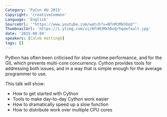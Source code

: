 ```yaml
---
Category: 'PyCon AU 2015'
Copyright: 'creativeCommon'
Language: 'English'
SourceUrl: '"https://www.youtube.com/watch?v=NfnMJMkhDoQ"'
ThumbnailUrl: 'https://i.ytimg.com/vi/NfnMJMkhDoQ/hqdefault.jpg'
date: '2015-08-04'
speakers: [Caleb Hattingh]
tags: []
---
```

Python has often been criticised for slow runtime performance, and for the GIL which prevents multi-core concurrency. Cython provides tools for addressing both issues, and in a way that is simple enough for the average programmer to use.

This talk will show:

- How to get started with Cython
- Tools to make day-to-day Cython work easier
- How to dramatically speed up a slow function
- How to distribute work over multiple CPU cores

